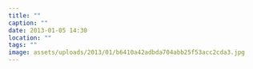 ```yaml
---
title: ""
caption: ""
date: 2013-01-05 14:30
location: ""
tags: ""
image: assets/uploads/2013/01/b6410a42adbda704abb25f53acc2cda3.jpg
---
```

